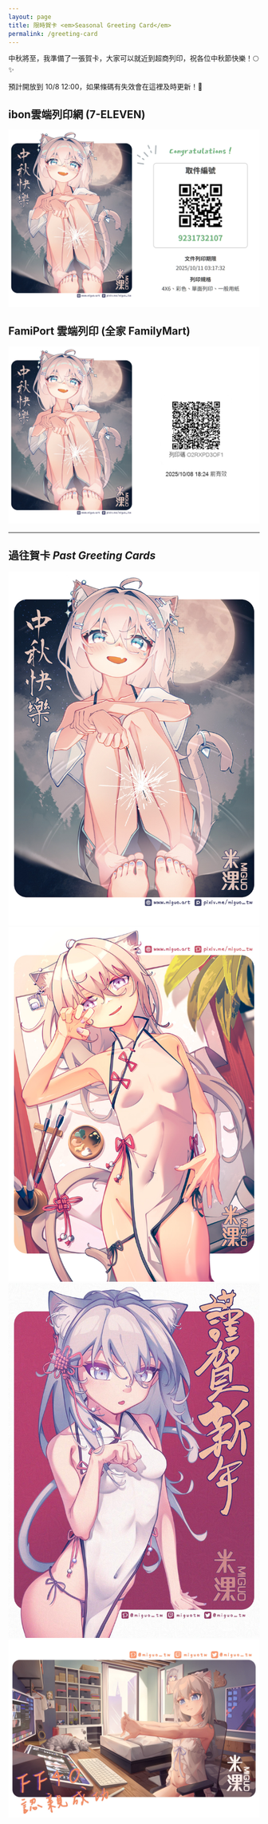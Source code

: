 ```yaml
---
layout: page
title: 限時賀卡 <em>Seasonal Greeting Card</em>
permalink: /greeting-card
---
```


中秋將至，我準備了一張賀卡，大家可以就近到超商列印，祝各位中秋節快樂！🌕✨

預計開放到 10/8 12:00，如果條碼有失效會在這裡及時更新！📅

## ibon雲端列印網 (7-ELEVEN)
![greeting_card](/assets/images/greeting_card/2025中秋_ibon.jpg)

## FamiPort 雲端列印 (全家 FamilyMart)
![greeting_card](/assets/images/greeting_card/2025中秋_全家.jpg)

***

## 過往賀卡 <em>Past Greeting Cards</em>

<div class="gallery-box">
  <div class="gallery">
    <img src="/assets/images/greeting_card/2025中秋.jpg" loading="lazy">
    <img src="/assets/images/greeting_card/2025新年.jpg" loading="lazy">
    <img src="/assets/images/greeting_card/2024新年.jpg" loading="lazy">
  </div>
</div>

<div class="gallery-box">
  <div class="gallery">
    <img src="/assets/images/greeting_card/2023FF40.jpg" loading="lazy">
  </div>
</div>